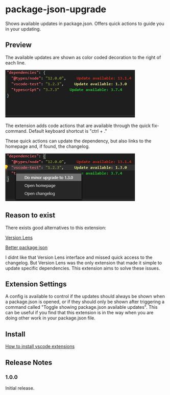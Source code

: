 # package-json-upgrade

Shows available updates in package.json. Offers quick actions to guide you in your updating.

## Preview

The available updates are shown as color coded decoration to the right of each line.

![feature X](images/preview1.png)

The extension adds code actions that are available through the quick fix-command. Default keyboard shortcut is "ctrl + ."

These quick actions can update the dependency, but also links to the homepage and, if found, the changelog.

![feature X](images/preview2.png)

## Reason to exist

There exists good alternatives to this extension:

[Version Lens](https://github.com/vscode-contrib/vscode-versionlens)

[Better package json](https://github.com/ldd/better-package-json)

I didnt like that Version Lens interface and missed quick access to the changelog. But Version Lens was the only extension that made it simple to update specific dependencies. This extension aims to solve these issues.

## Extension Settings

A config is available to control if the updates should always be shown when a package.json is opened, or if they should only be shown after triggering a command called "Toggle showing package.json available updates". This can be useful if you find that this extension is in the way when you are doing other work in your package.json file.

## Install

[How to install vscode extensions](https://code.visualstudio.com/docs/editor/extension-gallery)

## Release Notes

### 1.0.0

Initial release.
